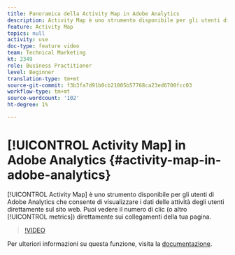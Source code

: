 ```yaml
---
title: Panoramica della Activity Map in Adobe Analytics
description: Activity Map è uno strumento disponibile per gli utenti di Adobe Analytics che consente di visualizzare i dati delle attività degli utenti direttamente sul sito web. Puoi vedere il numero di clic (o altre metriche) direttamente sui collegamenti della pagina.
feature: Activity Map
topics: null
activity: use
doc-type: feature video
team: Technical Marketing
kt: 2349
role: Business Practitioner
level: Beginner
translation-type: tm+mt
source-git-commit: f3b3fa7d91b0cb21005b57768ca23ed6700fcc03
workflow-type: tm+mt
source-wordcount: '102'
ht-degree: 1%

---
```



# [!UICONTROL Activity Map] in Adobe Analytics  {#activity-map-in-adobe-analytics}

[!UICONTROL Activity Map] è uno strumento disponibile per gli utenti di Adobe Analytics che consente di visualizzare i dati delle attività degli utenti direttamente sul sito web. Puoi vedere il numero di clic (o altro [!UICONTROL metrics]) direttamente sui collegamenti della tua pagina.

>[!VIDEO](https://video.tv.adobe.com/v/25451/?quality=12)

Per ulteriori informazioni su questa funzione, visita la [documentazione](https://marketing.adobe.com/resources/help/en_US/analytics/activitymap/).
